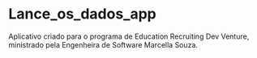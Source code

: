 # Lance_os_dados_app
Aplicativo criado para o programa de Education Recruiting Dev Venture, ministrado pela Engenheira de Software Marcella Souza.
